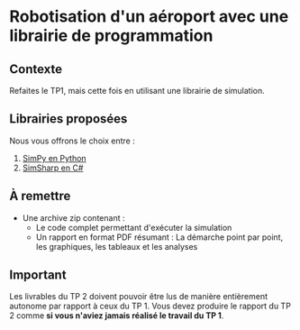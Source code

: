 # Robotisation d'un aéroport avec une librairie de programmation

## Contexte

Refaites le TP1, mais cette fois en utilisant une librairie de simulation.

## Librairies proposées

Nous vous offrons le choix entre :

1. [SimPy en Python](https://simpy.readthedocs.io/en/latest)
2. [SimSharp en C#](https://github.com/heal-research/SimSharp/blob/master/docs/README.md)

## À remettre

- Une archive zip contenant :
  - Le code complet permettant d'exécuter la simulation
  - Un rapport en format PDF résumant : La démarche point par point, les graphiques, les tableaux et les analyses

## Important

Les livrables du TP 2 doivent pouvoir être lus de manière entièrement autonome par rapport à ceux du TP 1. Vous devez produire le rapport du TP 2 comme **si vous n'aviez jamais réalisé le travail du TP 1**.

